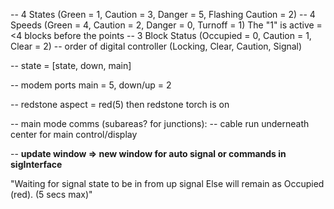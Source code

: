 -- 4 States (Green = 1, Caution = 3, Danger = 5, Flashing Caution = 2)
-- 4 Speeds (Green = 4, Caution = 2, Danger = 0, Turnoff = 1)    The "1" is active =<4 blocks before the points
-- 3 Block Status (Occupied = 0, Caution = 1, Clear = 2)
-- order of digital controller (Locking, Clear, Caution, Signal)

-- state = [state, down, main]

-- modem ports main = 5, down/up = 2

-- redstone aspect = red(5) then redstone torch is on


-- main mode comms (subareas? for junctions):
-- cable run underneath center for main control/display


-- **update window => new window for auto signal or commands in sigInterface**

"Waiting for signal state to be in from up signal
Else will remain as Occupied (red). (5 secs max)"